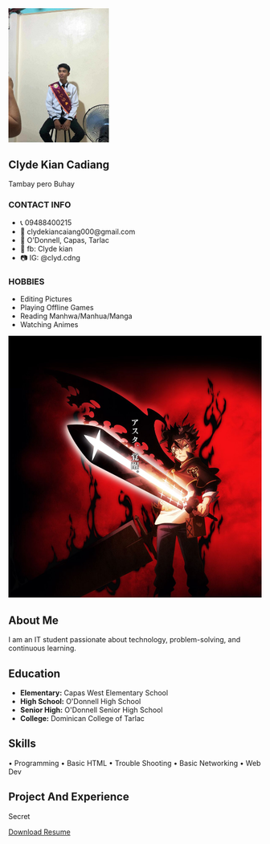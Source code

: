 <!DOCTYPE html>
<html lang="en">
<head>
  <meta charset="UTF-8" />
  <meta name="viewport" content="width=device-width, initial-scale=1.0"/>
  <link rel="stylesheet" href="styles.css" />
</head>
<body>
  <div class="resume-container">
    <div class="left-panel">
      <img src="profile.jpg" alt="Profile" class="profile-pic"width=200>
      <h2>Clyde Kian Cadiang</h2>
      <p class="title">Tambay pero Buhay</p>
      <h3>CONTACT INFO</h3>
      <ul>
        <li>📞 09488400215</li>
        <li>📧 clydekiancaiang000@gmail.com</li>
        <li>📍 O'Donnell, Capas, Tarlac</li>
        <li>📘 fb: Clyde kian</li>
        <li>📷 IG: @clyd.cdng</li>
      </ul>
      <h3>HOBBIES</h3>
      <ul>
        <li>Editing Pictures</li>
        <li>Playing Offline Games</li>
        <li>Reading Manhwa/Manhua/Manga</li>
        <li>Watching Animes</li>
      </ul>
      <img src="asta-img.jpg" class="bottom-image" />
    </div>
     <div class="right-panel">
      <section class="about">
        <h2>About Me</h2>
        <p>I am an IT student passionate about technology, problem-solving, and continuous learning.</p>
      </section>
      <section>
        <h2>Education</h2>
        <ul>
          <li><strong>Elementary:</strong> Capas West Elementary School</li>
          <li><strong>High School:</strong> O'Donnell High School</li>
          <li><strong>Senior High:</strong> O'Donnell Senior High School</li>
          <li><strong>College:</strong> Dominican College of Tarlac</li>
        </ul>
      </section>
       <section>
        <h2>Skills</h2>
        <p>• Programming • Basic HTML • Trouble Shooting • Basic Networking • Web Dev</p>
      </section>
      <section>
        <h2>Project And Experience</h2>
        <p>Secret</p>
      </section>
    <a href="resume.pdf" class="download-btn" download>Download Resume</a>
     </div>
  </div>
</body>
</html>


      
